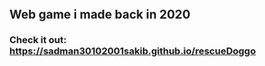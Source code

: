 ## Web game i made back in 2020
### Check it out: https://sadman30102001sakib.github.io/rescueDoggo
